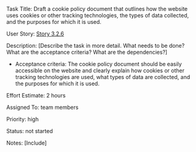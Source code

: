 Task Title: Draft a cookie policy document that outlines how the website uses cookies or other tracking technologies, 
the types of data collected, and the purposes for which it is used.

User Story: [Story 3.2.6](../../stories/story_3.2.6.md)

Description: [Describe the task in more detail. What needs to be done? What are the acceptance criteria? What are the dependencies?]
* Acceptance criteria: The cookie policy document should be easily accessible on the website and clearly explain how cookies or other tracking technologies are used, what types of data are collected, and the purposes for which it is used.

Effort Estimate: 2 hours

Assigned To: team members

Priority: high

Status: not started

Notes: [Include]